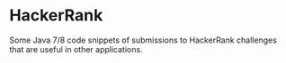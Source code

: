 # HackerRank

Some Java 7/8 code snippets of submissions to HackerRank challenges that are useful in other applications.
